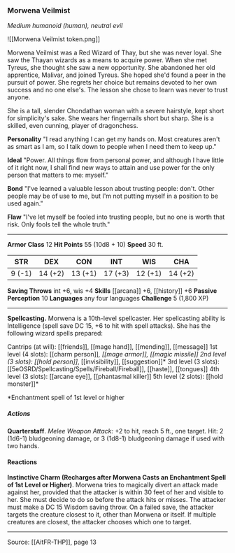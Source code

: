 ### Morwena Veilmist
_Medium humanoid (human), neutral evil_

![[Morwena Veilmist token.png]]

Morwena Veilmist was a Red Wizard of Thay, but she was never loyal. She saw the Thayan wizards as a means to acquire power. When she met Tyreus, she thought she saw a new opportunity. She abandoned her old apprentice, Malivar, and joined Tyreus. She hoped she'd found a peer in the pursuit of power. She regrets her choice but remains devoted to her own success and no one else's. The lesson she chose to learn was never to trust anyone.

She is a tall, slender Chondathan woman with a severe hairstyle, kept short for simplicity's sake. She wears her fingernails short but sharp. She is a skilled, even cunning, player of dragonchess.

**Personality** "I read anything I can get my hands on. Most creatures aren't as smart as I am, so I talk down to people when I need them to keep up."


**Ideal** "Power. All things flow from personal power, and although I have little of it right now, I shall find new ways to attain and use power for the only person that matters to me: myself."


**Bond** "I've learned a valuable lesson about trusting people: don't. Other people may be of use to me, but I'm not putting myself in a position to be used again."


**Flaw** "I've let myself be fooled into trusting people, but no one is worth that risk. Only fools tell the whole truth."






---

**Armor Class** 12
**Hit Points** 55 (10d8 + 10)
**Speed** 30 ft.

| STR     | DEX     | CON     | INT     | WIS     | CHA     |
|---------|---------|---------|---------|---------|---------|
| 9 (-1) | 14 (+2) | 13 (+1) | 17 (+3) | 12 (+1) | 14 (+2) |

**Saving Throws** int +6, wis +4
**Skills** [[arcana]] +6, [[history]] +6
**Passive Perception** 10
**Languages** any four languages
**Challenge** 5 (1,800 XP)

---

**Spellcasting.** Morwena is a 10th-level spellcaster. Her spellcasting ability is Intelligence (spell save DC 15, +6 to hit with spell attacks). She has the following wizard spells prepared:

Cantrips (at will): [[friends]], [[mage hand]], [[mending]], [[message]]
1st level (4 slots): [[charm person]]*, [[mage armor]], [[magic missile]]
2nd level (3 slots): [[hold person]]*, [[invisibility]], [[suggestion]]*
3rd level (3 slots): [[5eOSRD/Spellcasting/Spells/Fireball/Fireball]], [[haste]], [[tongues]]
4th level (3 slots): [[arcane eye]], [[phantasmal killer]]
5th level (2 slots): [[hold monster]]*

*Enchantment spell of 1st level or higher

##### Actions
**Quarterstaff**. _Melee Weapon Attack:_ +2 to hit, reach 5 ft., one target. Hit: 2 (1d6-1) bludgeoning damage, or 3 (1d8-1) bludgeoning damage if used with two hands.

#### Reactions
**Instinctive Charm (Recharges after Morwena Casts an Enchantment Spell of 1st Level or Higher)**. Morwena tries to magically divert an attack made against her, provided that the attacker is within 30 feet of her and visible to her. She must decide to do so before the attack hits or misses. The attacker must make a DC 15 Wisdom saving throw. On a failed save, the attacker targets the creature closest to it, other than Morwena or itself. If multiple creatures are closest, the attacker chooses which one to target.


---

Source: [[AitFR-THP]], page 13